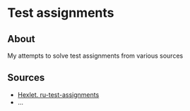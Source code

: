 # Test assignments

## About

My attempts to solve test assignments from various sources

## Sources

- [Hexlet. ru-test-assignments](https://github.com/Hexlet/ru-test-assignments)
- ...
